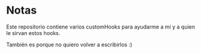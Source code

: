 # Notas

Este repositorio contiene varios customHooks para ayudarme a mí y a quien le sirvan estos hooks.

También es porque no quiero volver a escribirlos :)